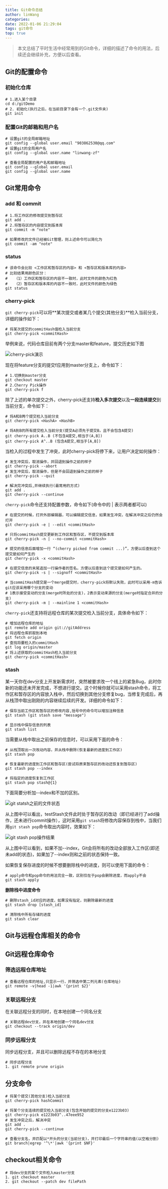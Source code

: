 ```yaml
---
title: Git命令总结
author: linWang
categories:
date: 2022-01-06 21:29:04
tags: git命令
top: true
---
```

>   本文总结了平时生活中经常用到的Git命令，详细的描述了命令的用法，后续还会继续补充，方便以后查看。

<!--more-->

## Git的配置命令

### 初始化仓库

```shell
# 1.进入某个目录
cd d:/gitDemo
# 2. 初始化(执行之后，在当前目录下会有一个.git文件夹)
git init
```

### 配置Git的邮箱和用户名

```shell
# 设置git的全局邮箱地址
git config --global user.email "903862530@qq.com"
# 设置git的全局用户名
git config --global user.name "linwang-zf"

# 查看全局配置的用户名和邮箱地址
git config --global user.email
git config --global user.name
```

## Git常用命令

### add 和 commit

```shell
# 1.将工作区的修改提交到暂存区
git add .
# 2.将暂存区的内容提交到版本库
git commit -m "note"

# 如果修改的文件已经被Git管理，则上述命令可以简化为
git commit -am "note"
```

### status

```shell
# 该命令会比较 <工作区和暂存区的内容> 和 <暂存区和版本库的内容>
# 比较结果用颜色区分：
# 	（1）工作区和暂存区的内容不一致时，此时文件的颜色为红色
# 	（2）暂存区和版本库的内容不一致时，此时文件的颜色为绿色
git status
```

### cherry-pick

`git cherry-pick`可以将**某次提交或者某几个提交(其他分支)**检入当前分支，详细的操作如下：

```shell
# 将某次提交的commitHash值检入当前分支
git cherry-pick <commitHash>
```

举例来说，代码仓库目前有两个分支master和feature，提交历史如下图

![cherry-pick演示](image-20220110230544989.png)

现在将feature分支的提交f应用到master分支上，命令如下：

```shell
# 1.切换到master分支
git checkout master
# 2.Cherry Pick操作
git cherry-pick f
```

除了上述的单次提交之外，cherry-pick还支持**检入多次提交**以及**一段连续提交**到当前分支，命令如下：

```shell
# 将A和B两个提交检入当前分支
git cherry-pick <HashA> <HashB>

# 将A到B的所有提交检入当前分支(提交A必须先于提交B，且不会包含A提交)
git cherry-pick A..B (不包含A提交,相当于(A,B])
git cherry-pick A^..B (包含A提交,相当于[A,B])
```

当检入的过程中发生了冲突，此时cherry-pick将停下来，让用户决定如何操作：

```shell
# 发生冲突后，取消操作，并回退到操作之前的样子
git cherry-pick --abort
# 发生冲突后，取消操作，但是不会回退到操作之前的样子
git cherry-pick --quit

# 解决完冲突后,并继续执行(最常用的方式)
git add .
git cherry-pick --continue
```

`cherry-pick`命令还支持配置参数，命令如下(命令中的 | 表示两者都可以)

```shell
# 在提交的时候，打开外部编辑器，可以编辑提交信息，如果发生冲突，在解决冲突之后仍然会打开
git cherry-pick -e | --edit <commitHash>

# 只将commitHash提交更新到工作区和暂存区，不提交到版本库
git cherry-pick -n | --no-commit <commitHash> 

# 提交的信息后面增加一行 “(cherry picked from commit ...)”，方便以后查到这个提交是如何产生的
git cherry-pick -x <commitHash>

# 在提交信息的末尾追加一行操作者的签名，方便以后查到这个提交是如何产生的。
git cherry-pick -s | --signoff <commitHash>

# 当commitHash提交是一个merge提交时，cherry-pick将默认失败，此时可以采用-m告诉git应该采用哪个分支的变动
# 1表示接受变动的分支(merge时所处的分支)，2表示变动来源的分支(merge时指定合并的分支)
git cherry-pick -m | --mainline 1 <commitHash> 
```

`cherry-pick`还支持将远程仓库的某次提交检入当前分支，具体命令如下：

```shell
# 增加远程仓库的地址
git remote add origin git://gitAddress
# 将远程仓库抓取到本地
git fetch origin
# 查找将要检入的commitHash
git log origin/master
# 将上述获取的commitHash检入当前分支
git cherry-pick <commitHash>
```

### stash

某一天你在dev分支上开发新需求时，突然被要求改一个线上的紧急Bug，此时你新的功能还未开发完成，不想进行提交。这个时候你就可以采用stash命令，将工作区和暂存区的内容放入栈中，然后切换到其他分支修复bug，当修复完成后，再从栈顶中取出刚刚的内容继续后续的开发。详细的命令如下：

```shell
# 保存当前工作区和暂存区的修改内容,括号中的命令可以增加注释信息
git stash (git stash save "message")

# 显示栈中保存信息的列表
git stash list
```

当需要从栈中取出之前保存的信息时，可以采用下面的命令：

```shell
# 从栈顶取出一次改动内容，并从栈中删除(恢复最新的进度到工作区)
git stash pop

# 恢复最新的进度到工作区和暂存区(尝试将原来暂存区的改动还恢复到暂存区)
git stash pop --index

# 将指定的进度恢复到工作区
git stash pop stash@{1}
```

下面简要分析加--index和不加的区别。

![git statsh之前的文件状态](image-20220111223151327.png)

从上图中可以看出，testStash文件此时处于暂存区的改动（即已经进行了add操作，还未进行commit操作），这时采用`git stash`将修改内容保存到栈中，当我们用`git stash pop`命令取出内容时，效果如下：

![git stash pop操作结果](image-20220111223513807.png)

从上图中可以看到，如果不加--index，Git会将所有的改动全部放入工作区(即还未add的状态)，如果加了--index则和之前的状态保持一致。

如果恢复保存进度的时候不想要删除栈中的进度，则可以使用下面的命令：

```shell
# apply命令和pop命令的用法完全一致，区别仅在于pop会删除进度，而apply不会
git stash apply 
```

**删除栈中进度命令**

```shell
# 删除stash_id对应的进度，如果没有指定，则删除最新的进度
git stash drop [stash_id]

# 清除栈中所有存储的进度
git stash clear
```



## Git与远程仓库相关的命令

## Git远程仓库命令

### 筛选远程仓库地址

```shell
# 查看远程仓库的地址,只显示一行，并筛选中第二列元素(仓库地址)
git remote -v|head -1|awk '{print $2}'
```
<!--more-->

### 关联远程分支

在关联远程分支的同时，在本地创建一个同名分支
```shell
# 关联远程dev分支，并在本地创建一个同名dev分支
git checkout --track origin/dev
```

### 同步远程分支

同步远程分支，并且可以删除远程不存在的本地分支
```shell
# 同步远程分支
1. git remote prune origin
```

## 分支命令

```shell
# 将某个提交(其他分支)检入当前分支
git cherry-pick hashCommit

# 将某个分支连续的提交检入当前分支(包含开始的提交的分支e1223b03)
git cherry-pick e1223b03^..47eee952
# 发生冲突之后，解决冲突
git add .
git cherry-pick --continue

# 查看分支名，并匹配以*开头的分支(当前分支)，并打印最后一个字符串的值(以空格分割)
git branch|egrep '^\*'|awk '{print $NF}'
```

## checkout相关命令

```shell
# 将dev分支的某个文件检入master分支
1. git checkout master
2. git checkout --patch dev filePath
```

